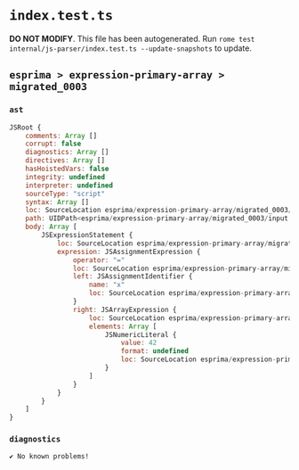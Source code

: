 # `index.test.ts`

**DO NOT MODIFY**. This file has been autogenerated. Run `rome test internal/js-parser/index.test.ts --update-snapshots` to update.

## `esprima > expression-primary-array > migrated_0003`

### `ast`

```javascript
JSRoot {
	comments: Array []
	corrupt: false
	diagnostics: Array []
	directives: Array []
	hasHoistedVars: false
	integrity: undefined
	interpreter: undefined
	sourceType: "script"
	syntax: Array []
	loc: SourceLocation esprima/expression-primary-array/migrated_0003/input.js 1:0-1:11
	path: UIDPath<esprima/expression-primary-array/migrated_0003/input.js>
	body: Array [
		JSExpressionStatement {
			loc: SourceLocation esprima/expression-primary-array/migrated_0003/input.js 1:0-1:11
			expression: JSAssignmentExpression {
				operator: "="
				loc: SourceLocation esprima/expression-primary-array/migrated_0003/input.js 1:0-1:11
				left: JSAssignmentIdentifier {
					name: "x"
					loc: SourceLocation esprima/expression-primary-array/migrated_0003/input.js 1:0-1:1 (x)
				}
				right: JSArrayExpression {
					loc: SourceLocation esprima/expression-primary-array/migrated_0003/input.js 1:4-1:11
					elements: Array [
						JSNumericLiteral {
							value: 42
							format: undefined
							loc: SourceLocation esprima/expression-primary-array/migrated_0003/input.js 1:6-1:8
						}
					]
				}
			}
		}
	]
}
```

### `diagnostics`

```
✔ No known problems!

```
